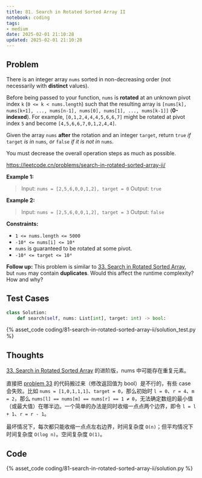 ```yaml
---
title: 81. Search in Rotated Sorted Array II
notebook: coding
tags:
- medium
date: 2025-02-01 21:10:28
updated: 2025-02-01 21:10:28
---
```

## Problem

There is an integer array `nums` sorted in non-decreasing order (not necessarily with **distinct** values).

Before being passed to your function, `nums` is **rotated** at an unknown pivot index `k` (`0 <= k < nums.length`) such that the resulting array is `[nums[k], nums[k+1], ..., nums[n-1], nums[0], nums[1], ..., nums[k-1]]` (**0-indexed**). For example, `[0,1,2,4,4,4,5,6,6,7]` might be rotated at pivot index `5` and become `[4,5,6,6,7,0,1,2,4,4]`.

Given the array `nums` **after** the rotation and an integer `target`, return `true` _if_ `target` _is in_ `nums`_, or_ `false` _if it is not in_ `nums`_._

You must decrease the overall operation steps as much as possible.

<https://leetcode.cn/problems/search-in-rotated-sorted-array-ii/>

**Example 1:**

> Input: `nums = [2,5,6,0,0,1,2], target = 0`
> Output: `true`

**Example 2:**

> Input: `nums = [2,5,6,0,0,1,2], target = 3`
> Output: `false`

**Constraints:**

- `1 <= nums.length <= 5000`
- `-10⁴ <= nums[i] <= 10⁴`
- `nums` is guaranteed to be rotated at some pivot.
- `-10⁴ <= target <= 10⁴`

**Follow up:** This problem is similar to [33. Search in Rotated Sorted Array](33-search-in-rotated-sorted-array), but `nums` may contain **duplicates**. Would this affect the runtime complexity? How and why?

## Test Cases

``` python
class Solution:
    def search(self, nums: List[int], target: int) -> bool:
```

{% asset_code coding/81-search-in-rotated-sorted-array-ii/solution_test.py %}

## Thoughts

[33. Search in Rotated Sorted Array](33-search-in-rotated-sorted-array) 的进阶版，nums 中可能存在重复元素。

直接把 [problem 33](33-search-in-rotated-sorted-array) 的代码搬过来（修改返回值为 bool）是不行的，有些 case 会失败。比如 `nums = [1,0,1,1,1]`、`target = 0`，那么初始时 `l = 0`、`r = 4`、`m = 2`，那么 `nums[l] == nums[m] == nums[r] == 1 ≠ 0`，无法确定数组的最小值（或最大值）在哪半边。一个简单的办法是同时收缩一点点两个边界，即令 `l = l + 1`、`r = r - 1`。

最坏情况下，每次都只能收缩一点点左右边界，时间复杂度 `O(n)`；但平均情况下时间复杂度 `O(log n)`。空间复杂度 `O(1)`。

## Code

{% asset_code coding/81-search-in-rotated-sorted-array-ii/solution.py %}

